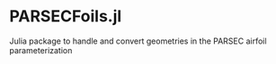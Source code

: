 # PARSECFoils.jl
Julia package to handle and convert geometries in the PARSEC airfoil parameterization
